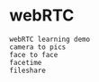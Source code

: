 # webRTC
``
webRTC learning demo
``
<br>
``
camera to pics
``
<br>
``
face to face
``
<br>
``
facetime
``
<br>
``
fileshare
``